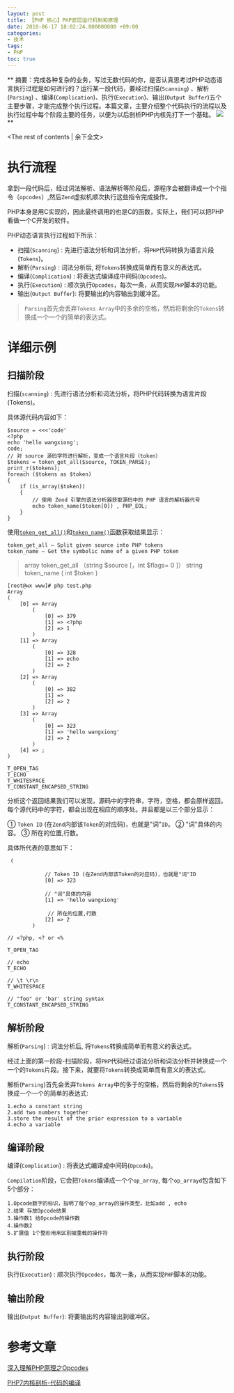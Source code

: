 ```yaml
---
layout: post
title: 【PHP 核心】PHP底层运行机制和原理
date: 2018-06-17 18:02:24.000000000 +09:00
categories:
- 技术
tags:
- PHP
toc: true
---
```


** 
摘要：完成各种复杂的业务，写过无数代码的你，是否认真思考过PHP动态语言执行过程是如何进行的？运行某一段代码，要经过扫描(`Scanning`) 、解析(`Parsing`) 、编译(`Complication`)、执行(`Execution`)、输出(`Output Buffer`)五个主要步骤，才能完成整个执行过程。本篇文章，主要介绍整个代码执行的流程以及执行过程中每个阶段主要的任务，以便为以后剖析PHP内核先打下一个基础。
![](/hexo_blog/img/article/php-internal/01.png)
**
<!-- more -->
<The rest of contents | 余下全文>


# 执行流程

拿到一段代码后，经过词法解析、语法解析等阶段后，源程序会被翻译成一个个指令（`opcodes`）,然后`Zend`虚拟机顺次执行这些指令完成操作。

PHP本身是用C实现的，因此最终调用的也是C的函数，实际上，我们可以把PHP看做一个C开发的软件。

PHP动态语言执行过程如下所示：

* 扫描(`Scanning`) : 先进行语法分析和词法分析，将`PHP`代码转换为语言片段(`Tokens`)。
* 解析(`Parsing`) : 词法分析后, 将`Tokens`转换成简单而有意义的表达式。
* 编译(`Complication`) : 将表达式编译成中间码(`Opcodes`)。
* 执行(`Execution`) : 顺次执行`Opcodes`，每次一条，从而实现`PHP`脚本的功能。
* 输出(`Output Buffer`): 将要输出的内容输出到缓冲区。

> `Parsing`首先会丢弃`Tokens Array`中的多余的空格，然后将剩余的`Tokens`转换成一个一个的简单的表达式。

# 详细示例

## 扫描阶段

扫描(`scanning`) : 先进行语法分析和词法分析，将PHP代码转换为语言片段(Tokens)。

具体源代码内容如下：

```
$source = <<<'code'
<?php
echo 'hello wangxiong';
code;
// 对 source 源码字符进行解析，变成一个语言片段（token）
$tokens = token_get_all($source, TOKEN_PARSE);
print_r($tokens);
foreach ($tokens as $token) 
{
    if (is_array($token)) 
    {
        // 使用 Zend 引擎的语法分析器获取源码中的 PHP 语言的解析器代号
        echo token_name($token[0]) , PHP_EOL;
    }
}
```

使用[`token_get_all()`](http://php.net/manual/en/function.token-get-all.php)和[`token_name()`](http://www.php.net/manual/en/function.token-name.php)函数获取结果显示：

```
token_get_all — Split given source into PHP tokens
token_name — Get the symbolic name of a given PHP token
```

> array token_get_all （string \$source [，int \$flags= 0 ]）
> string token_name ( int \$token )


```
[root@wx www]# php test.php
Array
(
    [0] => Array
        (
            [0] => 379
            [1] => <?php
            [2] => 1
        )
    [1] => Array
        (
            [0] => 328
            [1] => echo
            [2] => 2
        )
    [2] => Array
        (
            [0] => 382
            [1] =>
            [2] => 2
        )
    [3] => Array
        (
            [0] => 323
            [1] => 'hello wangxiong'
            [2] => 2
        )
    [4] => ;
)

T_OPEN_TAG
T_ECHO
T_WHITESPACE
T_CONSTANT_ENCAPSED_STRING
```

分析这个返回结果我们可以发现，源码中的字符串，字符，空格，都会原样返回。每个源代码中的字符，都会出现在相应的顺序处。并且都是以三个部分显示：

① `Token ID` (在`Zend`内部该`Token`的对应码)，也就是"词"`ID`。
② "词"具体的内容。
③ 所在的位置,行数。


具体所代表的意思如下：

```
 (

            // Token ID (在Zend内部该Token的对应码)，也就是"词"ID
            [0] => 323

            // "词"具体的内容
            [1] => 'hello wangxiong'

             // 所在的位置,行数
            [2] => 2
        )

// <?php, <? or <%

T_OPEN_TAG

// echo  
T_ECHO

// \t \r\n
T_WHITESPACE

// "foo" or 'bar' string syntax
T_CONSTANT_ENCAPSED_STRING
```

## 解析阶段

解析(`Parsing`) : 词法分析后, 将`Tokens`转换成简单而有意义的表达式。

经过上面的第一阶段-扫描阶段，将`PHP`代码经过语法分析和词法分析并转换成一个一个的`Tokens`片段。接下来，就要将`Tokens`转换成简单而有意义的表达式。

解析(`Parsing`)首先会丢弃`Tokens Array`中的多于的空格，然后将剩余的`Tokens`转换成一个一个的简单的表达式:

```
1.echo a constant string
2.add two numbers together
3.store the result of the prior expression to a variable
4.echo a variable
```



## 编译阶段

编译(`Complication`) : 将表达式编译成中间码(`Opcode`)。

`Compilation`阶段，它会把`Tokens`编译成一个个`op_array`, 每个`op_arrayd`包含如下5个部分：

```
1.Opcode数字的标识，指明了每个op_array的操作类型，比如add , echo
2.结果 存放Opcode结果
3.操作数1 给Opcode的操作数
4.操作数2
5.扩展值 1个整形用来区别被重载的操作符
```

## 执行阶段

执行(`Execution`) : 顺次执行`Opcodes`，每次一条，从而实现`PHP`脚本的功能。

## 输出阶段

输出(`Output Buffer`): 将要输出的内容输出到缓冲区。

# 参考文章

[深入理解PHP原理之Opcodes](http://www.laruence.com/2008/06/18/221.html)

[PHP7内核剖析-代码的编译](https://www.kancloud.cn/nickbai/php7/363273)
